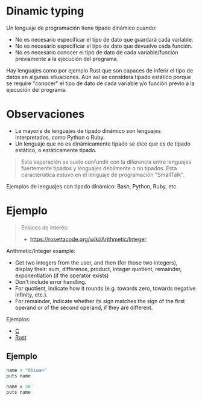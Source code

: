
# Dinamic typing

Un lenguaje de programación tiene tipado dinámico cuando:
* No es necesario especificar el tipo de dato que guardará cada variable.
* No es necesario especificar el tipo de dato que devuelve cada función.
* No es necesario conocer el tipo de dato de cada variable/función previamente a la ejecución del programa.

Hay lenguajes como por ejemplo Rust que son capaces de inferir el tipo de datos en algunas situaciones. Aún así se considera tipado estático porque se require "conocer" el tipo de dato de cada variable y/o función previo a la ejecución del programa.

# Observaciones

* La mayoría de lenguajes de tipado dinámico son lenguajes interpretados, como Python o Ruby.
* Un lenguaje que no es dinámicamente tipado se dice que es de tipado estático, o estáticamente tipado.

> Esta separación se suele confundir con la diferencia entre lenguajes fuertemente tipados y lenguajes débilmente o no tipados. Esta característica estuvo en el lenguaje de programación "SmallTalk".

Ejemplos de lenguajes con tipado dinámico: Bash, Python, Ruby, etc.

# Ejemplo

> Enlaces de interés:
> * https://rosettacode.org/wiki/Arithmetic/Integer

Arithmetic/Integer example:
* Get two integers from the user, and then (for those two integers), display their: sum, difference, product, integer quotient, remainder, exponentiation (if the operator exists)
* Don't include error handling.
* For quotient, indicate how it rounds   (e.g. towards zero, towards negative infinity, etc.).
* For remainder, indicate whether its sign matches the sign of the first operand or of the second operand, if they are different.

Ejemplos:
* [C](example_c.c)
* [Rust](example_rust.rs)


## Ejemplo

```ruby
name = "Obiwan"
puts name

name = 50
puts name
```
